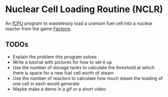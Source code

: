 
# Nuclear Cell Loading Routine (NCLR)

An [fCPU][1] program to wastelessly load a uranium fuel cell into a nuclear reactor from the game [Factorio][2].

[1]: https://mods.factorio.com/mod/fcpu
[2]: https://factorio.com/

## TODOs

- Explain the problem this program solves
- Write a tutorial with pictures for how to set it up
- Use the number of storage tanks to calculate the threshold at which there is space for a new fuel cell worth of steam
- Use the number of reactors to calculate how much steam the loading of one cell in each would generate
- Maybe make a demo in a gif or a short video

